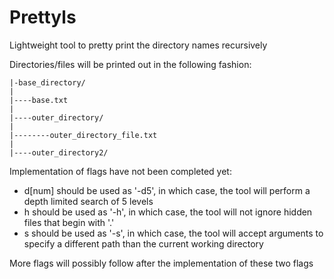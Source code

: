 Prettyls
====
Lightweight tool to pretty print the directory names recursively

Directories/files will be printed out in the following fashion:
```
|-base_directory/
|
|----base.txt
|
|----outer_directory/
|
|--------outer_directory_file.txt
|
|----outer_directory2/
```


Implementation of flags have not been completed yet:

- d[num] should be used as '-d5', in which case, the tool will perform a depth limited search of 5 levels
- h should be used as '-h', in which case, the tool will not ignore hidden files that begin with '.'
- s should be used as '-s', in which case, the tool will accept arguments to specify a different path than the current working directory


More flags will possibly follow after the implementation of these two flags
